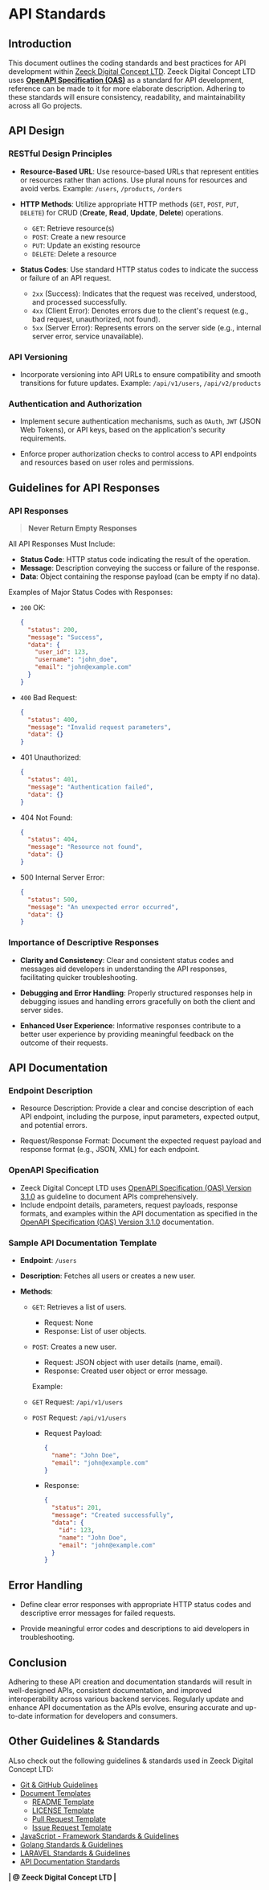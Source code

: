 # API Standards

## Introduction

This document outlines the coding standards and best practices for API development within [Zeeck Digital Concept LTD](https://zeeckgroup.com/). Zeeck Digital Concept LTD uses **[OpenAPI Specification (OAS)](https://swagger.io/specification/)** as a standard for API development, reference can be made to it for more elaborate description. Adhering to these standards will ensure consistency, readability, and maintainability across all Go projects.

## API Design

### RESTful Design Principles

- **Resource-Based URL**: Use resource-based URLs that represent entities or resources rather than actions. Use plural nouns for resources and avoid verbs. Example: `/users`, `/products`, `/orders`

- **HTTP Methods**: Utilize appropriate HTTP methods (`GET`, `POST`, `PUT`, `DELETE`) for CRUD (**Create**, **Read**, **Update**, **Delete**) operations.
  - `GET`: Retrieve resource(s)
  - `POST`: Create a new resource
  - `PUT`: Update an existing resource
  - `DELETE`: Delete a resource
- **Status Codes**: Use standard HTTP status codes to indicate the success or failure of an API request.

  - `2xx` (Success): Indicates that the request was received, understood, and processed successfully.
  - `4xx` (Client Error): Denotes errors due to the client's request (e.g., bad request, unauthorized, not found).
  - `5xx` (Server Error): Represents errors on the server side (e.g., internal server error, service unavailable).

### API Versioning

- Incorporate versioning into API URLs to ensure compatibility and smooth transitions for future updates. Example: `/api/v1/users`, `/api/v2/products`

### Authentication and Authorization

- Implement secure authentication mechanisms, such as `OAuth`, `JWT` (JSON Web Tokens), or API keys, based on the application's security requirements.

- Enforce proper authorization checks to control access to API endpoints and resources based on user roles and permissions.

## Guidelines for API Responses

### API Responses

> **Never Return Empty Responses**

All API Responses Must Include:

- **Status Code**: HTTP status code indicating the result of the operation.
- **Message**: Description conveying the success or failure of the response.
- **Data**: Object containing the response payload (can be empty if no data).

Examples of Major Status Codes with Responses:

- `200` OK:

  ```json
  {
    "status": 200,
    "message": "Success",
    "data": {
      "user_id": 123,
      "username": "john_doe",
      "email": "john@example.com"
    }
  }
  ```

- `400` Bad Request:

  ```json
  {
    "status": 400,
    "message": "Invalid request parameters",
    "data": {}
  }
  ```

- 401 Unauthorized:

  ```json
  {
    "status": 401,
    "message": "Authentication failed",
    "data": {}
  }
  ```

- 404 Not Found:

  ```json
  {
    "status": 404,
    "message": "Resource not found",
    "data": {}
  }
  ```

- 500 Internal Server Error:
  ```json
  {
    "status": 500,
    "message": "An unexpected error occurred",
    "data": {}
  }
  ```

### Importance of Descriptive Responses

- **Clarity and Consistency**: Clear and consistent status codes and messages aid developers in understanding the API responses, facilitating quicker troubleshooting.

- **Debugging and Error Handling**: Properly structured responses help in debugging issues and handling errors gracefully on both the client and server sides.

- **Enhanced User Experience**: Informative responses contribute to a better user experience by providing meaningful feedback on the outcome of their requests.

## API Documentation

### Endpoint Description

- Resource Description: Provide a clear and concise description of each API endpoint, including the purpose, input parameters, expected output, and potential errors.

- Request/Response Format: Document the expected request payload and response format (e.g., JSON, XML) for each endpoint.

### OpenAPI Specification

- Zeeck Digital Concept LTD uses [OpenAPI Specification (OAS) Version 3.1.0](https://swagger.io/specification/) as guideline to document APIs comprehensively.
- Include endpoint details, parameters, request payloads, response formats, and examples within the API documentation as specified in the [OpenAPI Specification (OAS) Version 3.1.0](https://swagger.io/specification/) documentation.

### Sample API Documentation Template

- **Endpoint**: `/users`

- **Description**: Fetches all users or creates a new user.

- **Methods**:

  - `GET`: Retrieves a list of users.
    - Request: None
    - Response: List of user objects.
  - `POST`: Creates a new user.

    - Request: JSON object with user details (name, email).
    - Response: Created user object or error message.

    Example:

  - `GET` Request: `/api/v1/users`
  - `POST` Request: `/api/v1/users`
    - Request Payload:
      ```json
      {
        "name": "John Doe",
        "email": "john@example.com"
      }
      ```
    - Response:
      ```json
      {
        "status": 201,
        "message": "Created successfully",
        "data": {
          "id": 123,
          "name": "John Doe",
          "email": "john@example.com"
        }
      }
      ```

## Error Handling

- Define clear error responses with appropriate HTTP status codes and descriptive error messages for failed requests.

- Provide meaningful error codes and descriptions to aid developers in troubleshooting.

## Conclusion

Adhering to these API creation and documentation standards will result in well-designed APIs, consistent documentation, and improved interoperability across various backend services. Regularly update and enhance API documentation as the APIs evolve, ensuring accurate and up-to-date information for developers and consumers.

## Other Guidelines & Standards

ALso check out the following guidelines & standards used in Zeeck Digital Concept LTD:

- [Git \& GitHub Guidelines](../GUIDELINES/GIT_SPEC.md)
- [Document Templates ](../TEMPLATES/)
  - [README Template](../TEMPLATES/README.md)
  - [LICENSE Template](../TEMPLATES/LICENSE)
  - [Pull Request Template](../TEMPLATES/PULL_REQUEST.md)
  - [Issue Request Template](../TEMPLATES/ISSUE.md)
- [JavaScript - Framework Standards \& Guidelines ](../STANDARDS/JS/JS_SPEC.md)
- [Golang Standards \& Guidelines ](../STANDARDS/GO/GO_SPEC.md)
- [LARAVEL Standards \& Guidelines ](../STANDARDS/LARAVEL/LARAVEL_SPEC.md)
- [API Documentation Standards ](../GUIDELINES/API_SPEC.md)

**| @ Zeeck Digital Concept LTD |**
